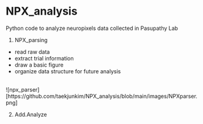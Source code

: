 # NPX_analysis
Python code to analyze neuropixels data collected in Pasupathy Lab
<br>


1. NPX_parsing 
 - read raw data
 - extract trial information
 - draw a basic figure
 - organize data structure for future analysis
<br>
![npx_parser][https://github.com/taekjunkim/NPX_analysis/blob/main/images/NPXparser.png]


2. Add.Analyze
